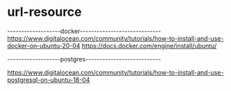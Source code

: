 # url-resource

-------------------docker-----------------------------
https://www.digitalocean.com/community/tutorials/how-to-install-and-use-docker-on-ubuntu-20-04
https://docs.docker.com/engine/install/ubuntu/

-------------------postgres---------------------------

https://www.digitalocean.com/community/tutorials/how-to-install-and-use-postgresql-on-ubuntu-18-04
